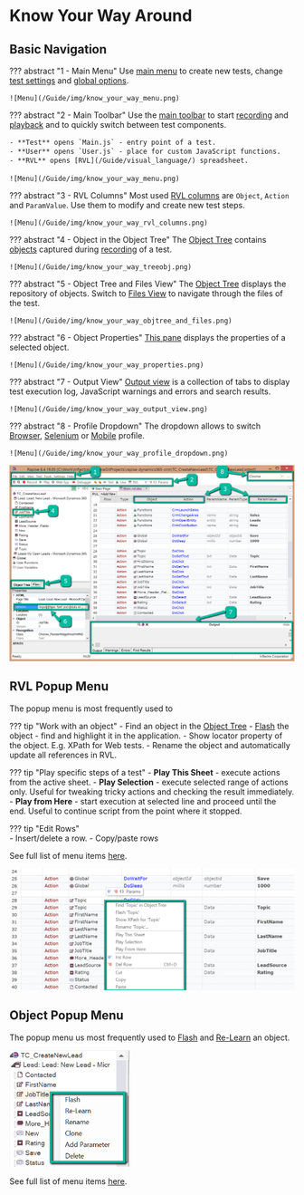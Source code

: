 # Know Your Way Around

## Basic Navigation

??? abstract "1 - Main Menu"
    Use [main menu](/Guide/menu_and_toolbars/) to create new tests, change [test settings](/Guide/settings_dialog/) and [global options](/Guide/options_dialog/).
    
    ![Menu](/Guide/img/know_your_way_menu.png)    
    
??? abstract "2 - Main Toolbar"
    Use the [main toolbar](/Guide/menu_and_toolbars/#main-toolbar) to start [recording](/Guide/object_types/) and [playback](/Guide/playback/) and to quickly switch between test components.
    
    - **Test** opens `Main.js` - entry point of a test.
    - **User** opens `User.js` - place for custom JavaScript functions.
    - **RVL** opens [RVL](/Guide/visual_language/) spreadsheet.
    
    ![Menu](/Guide/img/know_your_way_menu.png)
    
??? abstract "3 - RVL Columns"
    Most used [RVL columns](/RVL/Columns/) are `Object`, `Action` and `ParamValue`. Use them to modify and create new test steps.
    
    ![Menu](/Guide/img/know_your_way_rvl_columns.png)   
    
??? abstract "4 - Object in the Object Tree"
    The [Object Tree](/Guide/object_tree/) contains [objects](/Libraries/libraries/) captured during [recording](/Guide/object_types/) of a test.
    
    ![Menu](/Guide/img/know_your_way_treeobj.png)
    
??? abstract "5 - Object Tree and Files View"
    The [Object Tree](/Guide/object_tree/) displays the repository of objects. Switch to [Files View](/Guide/test_files_dialog/) to navigate through the files of the test.
    
    ![Menu](/Guide/img/know_your_way_objtree_and_files.png)
    
??? abstract "6 - Object Properties"
    [This pane](/Guide/properties/) displays the properties of a selected object.

    ![Menu](/Guide/img/know_your_way_properties.png)

??? abstract "7 - Output View"
    [Output view](/Guide/output_view/) is a collection of tabs to display test execution log, JavaScript warnings and errors and search results.
    
    ![Menu](/Guide/img/know_your_way_output_view.png)
    
??? abstract "8 - Profile Dropdown"
    The dropdown allows to switch [Browser](/Guide/browser_settings/), [Selenium](/Guide/selenium_settings_dialog/) or [Mobile](/Guide/mobile_settings_dialog/) profile.

    ![Menu](/Guide/img/know_your_way_profile_dropdown.png)
    
<img alt="Rapise Screenshot" src="/Guide/img/know_your_way_basic_navigation.png" width="1024"/>

    
## RVL Popup Menu

The popup menu is most frequently used to

??? tip "Work with an object"
    - Find an object in the [Object Tree](/Guide/object_tree/)
    - [Flash](/Manuals/kb/#kb375-how-to-check-that-rapise-can-find-an-object-on-screen) the object - find and highlight it in the application.
    - Show locator property of the object. E.g. XPath for Web tests.
    - Rename the object and automatically update all references in RVL.

??? tip "Play specific steps of a test"
    - **Play This Sheet** - execute actions from the active sheet.
    - **Play Selection** - execute selected range of actions only. Useful for tweaking tricky actions and checking the result immediately.
    - **Play from Here** - start execution at selected line and proceed until the end. Useful to continue script from the point where it stopped.

??? tip "Edit Rows"    
    - Insert/delete a row.
    - Copy/paste rows
    
See full list of menu items [here](/Guide/rvl_editor/#context-menu).

<img alt="RVL Popup Menu" src="/Guide/img/know_your_way_rvl_popup_menu.png" width="763"/>

## Object Popup Menu

The popup menu us most frequently used to [Flash](/Manuals/kb/#kb375-how-to-check-that-rapise-can-find-an-object-on-screen) and [Re-Learn](/Manuals/kb/#kb428-how-to-relearn-an-object) an object.

<img alt="RVL Popup Menu" src="/Guide/img/know_your_way_object_popup_menu.png" width="212"/>

See full list of menu items [here](/Guide/object_tree/#context-menu-object).
